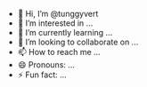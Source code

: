 - 👋 Hi, I’m @tunggyvert
- 👀 I’m interested in ...
- 🌱 I’m currently learning ...
- 💞️ I’m looking to collaborate on ...
- 📫 How to reach me ...
- 😄 Pronouns: ...
- ⚡ Fun fact: ...

<!---
tunggyvert/tunggyvert is a ✨ special ✨ repository because its `README.md` (this file) appears on your GitHub profile.
You can click the Preview link to take a look at your changes.
--->
